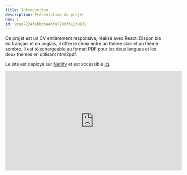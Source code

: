 ```yaml
---
title: Introduction
description: Présentation du projet
nav: 1
id: 9cea7224fabbdba4bfa7286fb12c9632
---
```


Ce projet est un CV entièrement responsive, réalisé avec React. Disponible en français et en anglais, il offre le choix entre un thème clair et un thème sombre. Il est téléchargeable au format PDF pour les deux langues et les deux thèmes en utilisant html2pdf.

Le site est déployé sur [Netlify](https://www.netlify.com/) et est accessible [ici](https://generated-cv.netlify.app).

<iframe width="560" height="315" src="https://www.youtube.com/embed/hYoLbEd4Hzc?si=DqbiVSA4jcnUrG-g" title="YouTube video player" frameborder="0" allow="accelerometer; autoplay; clipboard-write; encrypted-media; gyroscope; picture-in-picture; web-share" referrerpolicy="strict-origin-when-cross-origin" allowfullscreen></iframe>
